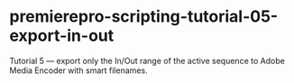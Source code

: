# premierepro-scripting-tutorial-05-export-in-out
Tutorial 5 — export only the In/Out range of the active sequence to Adobe Media Encoder with smart filenames.
